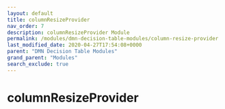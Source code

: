 ```yaml
---
layout: default
title: columnResizeProvider
nav_order: 7
description: columnResizeProvider Module
permalink: /modules/dmn-decision-table-modules/column-resize-provider
last_modified_date: 2020-04-27T17:54:08+0000
parent: "DMN Decision Table Modules"
grand_parent: "Modules"
search_exclude: true
---
```


# columnResizeProvider
